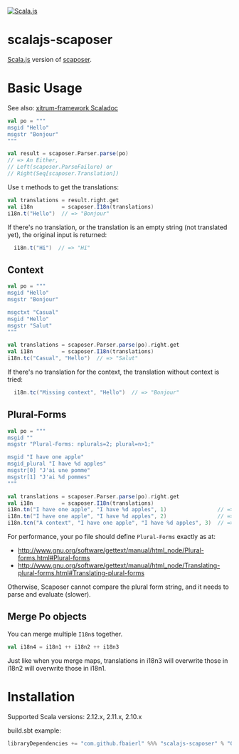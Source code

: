 [![Scala.js](https://www.scala-js.org/assets/badges/scalajs-0.6.17.svg)](https://www.scala-js.org)

# scalajs-scaposer

[Scala.js](https://www.scala-js.org/) version of [scaposer](https://github.com/xitrum-framework/scaposer).

# Basic Usage

See also: [xitrum-framework Scaladoc](http://xitrum-framework.github.io/scaposer/)

```scala
val po = """
msgid "Hello"
msgstr "Bonjour"
"""

val result = scaposer.Parser.parse(po)
// => An Either,
// Left(scaposer.ParseFailure) or
// Right(Seq[scaposer.Translation])
```

Use `t` methods to get the translations:

```scala
val translations = result.right.get
val i18n         = scaposer.I18n(translations)
i18n.t("Hello")  // => "Bonjour"
```

If there's no translation, or the translation is an empty string
(not translated yet), the original input is returned:

```scala
  i18n.t("Hi")  // => "Hi"
```

## Context

```scala
val po = """
msgid "Hello"
msgstr "Bonjour"

msgctxt "Casual"
msgid "Hello"
msgstr "Salut"
"""

val translations = scaposer.Parser.parse(po).right.get
val i18n         = scaposer.I18n(translations)
i18n.tc("Casual", "Hello")  // => "Salut"
```

If there's no translation for the context, the translation without context is tried:

```scala
  i18n.tc("Missing context", "Hello")  // => "Bonjour"
```

## Plural-Forms

```scala
val po = """
msgid ""
msgstr "Plural-Forms: nplurals=2; plural=n>1;"

msgid "I have one apple"
msgid_plural "I have %d apples"
msgstr[0] "J'ai une pomme"
msgstr[1] "J'ai %d pommes"
"""

val translations = scaposer.Parser.parse(po).right.get
val i18n         = scaposer.I18n(translations)
i18n.tn("I have one apple", "I have %d apples", 1)                // => "J'ai une pomme"
i18n.tn("I have one apple", "I have %d apples", 2)                // => "J'ai %d pommes"
i18n.tcn("A context", "I have one apple", "I have %d apples", 3)  // => "J'ai %d pommes"
```

For performance, your po file should define `Plural-Forms` exactly as at:

* http://www.gnu.org/software/gettext/manual/html_node/Plural-forms.html#Plural-forms
* http://www.gnu.org/software/gettext/manual/html_node/Translating-plural-forms.html#Translating-plural-forms

Otherwise, Scaposer cannot compare the plural form string, and it needs to parse and evaluate (slower).

## Merge Po objects

You can merge multiple `I18n`s together.

```scala
val i18n4 = i18n1 ++ i18n2 ++ i18n3
```

Just like when you merge maps, translations in i18n3 will overwrite those in
i18n2 will overwrite those in i18n1.

# Installation

Supported Scala versions: 2.12.x, 2.11.x, 2.10.x

build.sbt example:

```scala
libraryDependencies += "com.github.fbaierl" %%% "scalajs-scaposer" % "0.1.2"
```